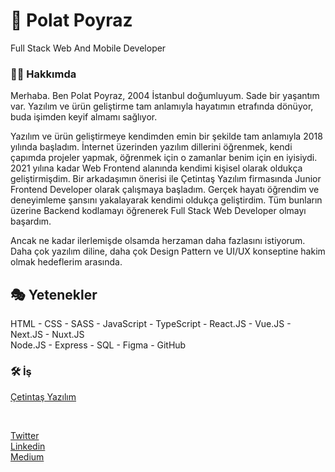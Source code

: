 # 👋 Polat Poyraz

Full Stack Web And Mobile Developer

### 👱🏻 Hakkımda
Merhaba. Ben Polat Poyraz, 2004 İstanbul doğumluyum. Sade bir yaşantım var.
Yazılım ve ürün geliştirme tam anlamıyla hayatımın etrafında dönüyor, buda işimden keyif almamı sağlıyor.

Yazılım ve ürün geliştirmeye kendimden emin bir şekilde tam anlamıyla 2018 yılında başladım. İnternet üzerinden yazılım dillerini öğrenmek, kendi çapımda projeler yapmak, öğrenmek için o zamanlar benim için en iyisiydi. 2021 yılına kadar Web Frontend alanında kendimi kişisel olarak oldukça geliştirmişdim. Bir arkadaşımın önerisi ile Çetintaş Yazılım firmasında Junior Frontend Developer olarak çalışmaya başladım. Gerçek hayatı öğrendim ve deneyimleme şansını yakalayarak kendimi oldukça geliştirdim. Tüm bunların üzerine Backend kodlamayı öğrenerek Full Stack Web Developer olmayı başardım.

Ancak ne kadar ilerlemişde olsamda herzaman daha fazlasını istiyorum. Daha çok yazılım diline, daha çok Design Pattern ve UI/UX konseptine hakim olmak hedeflerim arasında.

## 🎭 Yetenekler
HTML - CSS - SASS - JavaScript - TypeScript - React.JS - Vue.JS - Next.JS - Nuxt.JS  
Node.JS - Express - SQL - Figma - GitHub

### 🛠 İş
[Çetintaş Yazılım](https://www.cetintas.com/)

<br />

[Twitter](https://twitter.com/poyrazbeys34)  
[Linkedin](https://www.linkedin.com/in/polat-poyraz-340150241/)  
[Medium](https://medium.com/)
